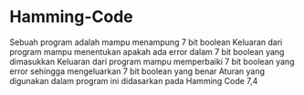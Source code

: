 # Hamming-Code
Sebuah program adalah mampu menampung 7 bit boolean 
Keluaran dari program mampu menentukan apakah ada error dalam 7 bit boolean yang dimasukkan 
Keluaran dari program mampu memperbaiki 7 bit boolean yang error sehingga mengeluarkan 7 bit boolean yang benar 
Aturan yang digunakan dalam program ini didasarkan pada Hamming Code 7,4
